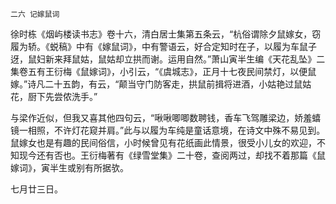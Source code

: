     二六 记嫁鼠词 

   徐时栋《烟屿楼读书志》卷十六，清白居士集第五条云，“杭俗谓除夕鼠嫁女，窃履为轿。《蜕稿》中有《嫁鼠词》，中有警语云，好合定知时在子，以履为车鼠子迓，鼠妇新来拜鼠姑，鼠姑却立拱而谢。运用自然。”萧山寅半生编《天花乱坠》二集卷五有王衍梅《鼠嫁词》，小引云，“《虞城志》，正月十七夜民间禁灯，以便鼠嫁。”诗凡二十五韵，有云，“颠当守门防客走，拱鼠前揖将进酒，小姑艳过鼠姑花，厨下先尝侬洗手。”

   与梁作近似，但我又喜其他四句云，“啾啾唧唧数聘钱，香车飞驾雕梁边，娇羞蟢镜一相照，不许灯花窥并肩。”此与以履为车纯是童话意境，在诗文中殊不易见到。鼠嫁女也是有趣的民间俗信，小时候曾见有花纸画此情景，很受小儿女的欢迎，不知现今还有否也。王衍梅著有《绿雪堂集》二十卷，查阅两过，却找不着那篇《鼠嫁词》，寅半生或别有所据欤。

   七月廿三日。

